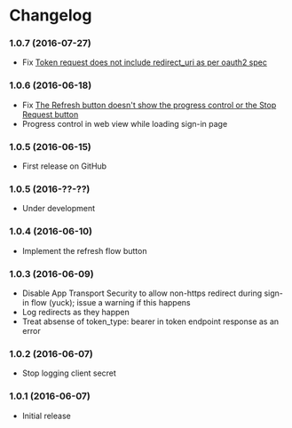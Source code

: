 Changelog
=========

### 1.0.7 (2016-07-27)

- Fix [Token request does not include redirect_uri as per oauth2 spec](https://github.com/gtritchie/WOPIAuth/issues/8)

### 1.0.6 (2016-06-18)

- Fix [The Refresh button doesn't show the progress control or the Stop Request button](https://github.com/gtritchie/WOPIAuth/issues/1)
- Progress control in web view while loading sign-in page

### 1.0.5 (2016-06-15)

- First release on GitHub

### 1.0.5 (2016-??-??)

- Under development

### 1.0.4 (2016-06-10)

- Implement the refresh flow button

### 1.0.3 (2016-06-09)

- Disable App Transport Security to allow non-https redirect during sign-in flow (yuck); issue a warning if this happens
- Log redirects as they happen
- Treat absense of token_type: bearer in token endpoint response as an error

### 1.0.2 (2016-06-07)

- Stop logging client secret

### 1.0.1 (2016-06-07)

- Initial release
